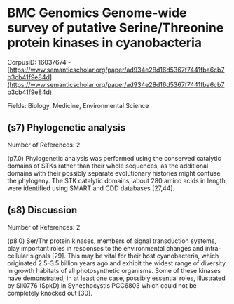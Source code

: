 # BMC Genomics Genome-wide survey of putative Serine/Threonine protein kinases in cyanobacteria

CorpusID: 16037674 - [https://www.semanticscholar.org/paper/ad934e28d16d5367f7441fba6cb7b3cb41f9e84d](https://www.semanticscholar.org/paper/ad934e28d16d5367f7441fba6cb7b3cb41f9e84d)

Fields: Biology, Medicine, Environmental Science

## (s7) Phylogenetic analysis
Number of References: 2

(p7.0) Phylogenetic analysis was performed using the conserved catalytic domains of STKs rather than their whole sequences, as the additional domains with their possibly separate evolutionary histories might confuse the phylogeny. The STK catalytic domains, about 280 amino acids in length, were identified using SMART and CDD databases [27,44].
## (s8) Discussion
Number of References: 2

(p8.0) Ser/Thr protein kinases, members of signal transduction systems, play important roles in responses to the environmental changes and intra-cellular signals [29]. This may be vital for their host cyanobacteria, which originated 2.5-3.5 billion years ago and exhibit the widest range of diversity in growth habitats of all photosynthetic organisms. Some of these kinases have demonstrated, in at least one case, possibly essential roles, illustrated by Sll0776 (SpkD) in Synechocystis PCC6803 which could not be completely knocked out [30].
